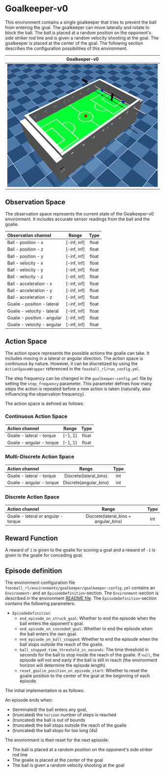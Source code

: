 # Goalkeeper-v0

This environment contains a single goalkeeper that tries to prevent the ball from entering the goal. The goalkeeper can move
laterally and rotate to block the ball. The ball is placed at a random position on the opponent's side striker rod line and
is given a random velocity shooting at the goal. The goalkeeper is placed at the center of the goal.
The following section describes the configuration possibilities of this environment.

| Goalkeeper-v0                                                      |
|--------------------------------------------------------------------|
| ![Goalkeeper-v0 Environment](../../../resources/Goalkeeper-v0.png) |

## Observation Space

The observation space represents the current state of the Goalkeeper-v0 environment. It includes accurate sensor readings 
from the ball and the goalie.

| Observation channel            |    Range    | Type  |
|:-------------------------------|:-----------:|:-----:|
| Ball - position - x            | [-inf, inf] | float |
| Ball - position - z            | [-inf, inf] | float |
| Ball - position - y            | [-inf, inf] | float |
| Ball - velocity - x            | [-inf, inf] | float |
| Ball - velocity - y            | [-inf, inf] | float |
| Ball - velocity - z            | [-inf, inf] | float |
| Ball - acceleration - x        | [-inf, inf] | float |
| Ball - acceleration - y        | [-inf, inf] | float |
| Ball - acceleration - z        | [-inf, inf] | float |
| Goalie - position - lateral    | [-inf, inf] | float |
| Goalie - velocity - lateral    | [-inf, inf] | float |
| Goalie - position - angular    | [-inf, inf] | float |
| Goalie - velocity - angular    | [-inf, inf] | float |

## Action Space

The action space represents the possible actions the goalie can take. It includes moving in a lateral or angular
direction.  The action space is continuous by nature. However, it can be discretized by using the `ActionSpaceWrapper` referenced 
in the `foosball_rl/run_config.yml`.

The step frequency can be changed in the `goalkeeper-config.yml` file by setting the `step_frequency` parameter. 
This parameter defines how many steps the action is repeated before a new action is taken (naturally, also influencing 
the observation frequency).

The action space is defined as follows:

### Continuous Action Space

| Action channel            |  Range  | Type  |
|:--------------------------|:-------:|:-----:|
| Goalie - lateral - torque | [-1, 1] | float |
| Goalie - angular - torque | [-1, 1] | float |

### Multi-Discrete Action Space

| Action channel            |          Range          | Type |
|:--------------------------|:-----------------------:|:----:|
| Goalie - lateral - torque | Discrete(lateral_bins)  | int  |
| Goalie - angular - torque | Discrete(angular_bins)  | int  |

### Discrete Action Space

| Action channel                       |            Range                           | Type |
|:-------------------------------------|:------------------------------------------:|:----:|
| Goalie - lateral or angular - torque |   Discrete(lateral_bins + angular_bins)    | int  |


## Reward Function

A reward of `1` is given to the goalie for scoring a goal and a reward of `-1` is given to the goalie for conceding goal.

## Episode definition
The environment configuration file `foosball_rl/environments/goalkeeper/goalkeeper-config.yml` contains an `Environment`- and an `EpisodeDefinition`-section. The `Environment`-section is described in the environment [README file](https://github.com/kitaird/foosballrl/blob/develop/foosball_rl/environments/README.md). The `EpisodeDefinition`-section contains the following parameters: 
 - `EpisodeDefinition`: 
    - `end_episode_on_struck_goal`: Whether to end the episode when the ball enters the opponent's goal.
    - `end_episode_on_conceded_goal`: Whether to end the episode when the ball enters the own goal.
    - `end_episode_on_ball_stopped`: Whether to end the episode when the ball stops outside the reach of the goalie.
    - `ball_stopped_time_threshold_in_seconds`: The time threshold in seconds for the ball to stop inside the reach of the goalie. If `null`, the episode will not end early if the ball is still in reach (the environment horizon will determine the episode length).
    - `reset_goalie_position_on_episode_start`: Whether to reset the goalie position to the center of the goal at the beginning of each episode.

The initial implementation is as follows:

An episode ends when:
- (terminated) the ball enters any goal, 
- (truncated) the `horizon` number of steps is reached
- (truncated) the ball is out of bounds
- (truncated) the ball stops outside the reach of the goalie
- (truncated) the ball stops for too long (4s)

The environment is then reset for the next episode:
- The ball is placed at a random position on the opponent's side striker rod line
- The goalie is placed at the center of the goal
- The ball is given a random velocity shooting at the goal
